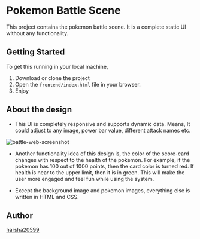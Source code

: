 # Pokemon Battle Scene

This project contains the pokemon battle scene. It is a complete static UI without any functionality.

## Getting Started

To get this running in your local machine,
  1. Download or clone the project  
  2. Open the `frontend/index.html` file in your browser.
  3. Enjoy

## About the design

 - This UI is completely responsive and supports dynamic data. Means, It could adjust to any image, power bar value, different attack names etc.

![battle-web-screenshot](http://g.recordit.co/Tie5k0iwDm.gif)

 - Another functionality idea of this design is, the color of the score-card changes with respect to the health of the pokemon. For example, if the pokemon has 100 out of 1000 points, then the card color is turned red. If health is near to the upper limit, then it is in green. This will make the user more engaged and feel fun while using the system.

 - Except the background image and pokemon images, everything else is written in HTML and CSS. 

## Author
  [harsha20599](https://github.com/harsha20599)
